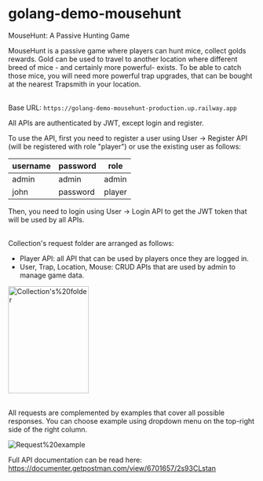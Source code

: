 # golang-demo-mousehunt
 
MouseHunt: A Passive Hunting Game

MouseHunt is a passive game where players can hunt mice, collect golds rewards. Gold can be used to travel to another location where different breed of mice - and certainly more powerful- exists. To be able to catch those mice, you will need more powerful trap upgrades, that can be bought at the nearest Trapsmith in your location.
<br><br>

Base URL: `https://golang-demo-mousehunt-production.up.railway.app`

All APIs are authenticated by JWT, except login and register.

To use the API, first you need to register a user using User -> Register API (will be registered with role "player") or use the existing user as follows:

| **username** | **password** | **role** |
| --- | --- | --- |
| admin | admin | admin |
| john | password | player |

Then, you need to login using User -> Login API to get the JWT token that will be used by all APIs.

<br>
Collection's request folder are arranged as follows:

- Player API: all API that can be used by players once they are logged in.
- User, Trap, Location, Mouse: CRUD APIs that are used by admin to manage game data.


<img src="https://content.pstmn.io/fdc2c9e4-e24d-4f9a-a76e-b54967987af9/Zm9sZGVycy5wbmc=" alt="Collection's%20folder" width="164" height="218">
<br><br>

All requests are complemented by examples that cover all possible responses. You can choose example using dropdown menu on the top-right side of the right column.

<img src="https://content.pstmn.io/7e9b191d-5c36-426b-8848-58c613d2b79b/ZXhhbXBsZS5wbmc=" alt="Request%20example">
<br>

Full API documentation can be read here: https://documenter.getpostman.com/view/6701657/2s93CLstan
